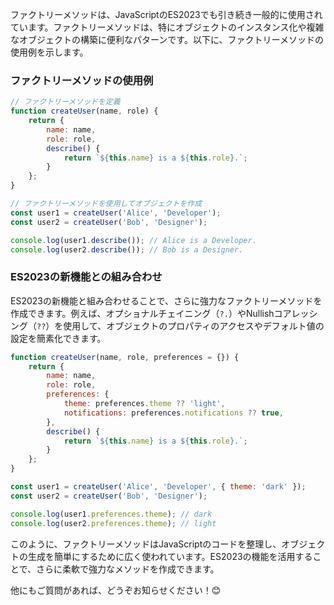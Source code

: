 ファクトリーメソッドは、JavaScriptのES2023でも引き続き一般的に使用されています。ファクトリーメソッドは、特にオブジェクトのインスタンス化や複雑なオブジェクトの構築に便利なパターンです。以下に、ファクトリーメソッドの使用例を示します。

### ファクトリーメソッドの使用例

```javascript
// ファクトリーメソッドを定義
function createUser(name, role) {
    return {
        name: name,
        role: role,
        describe() {
            return `${this.name} is a ${this.role}.`;
        }
    };
}

// ファクトリーメソッドを使用してオブジェクトを作成
const user1 = createUser('Alice', 'Developer');
const user2 = createUser('Bob', 'Designer');

console.log(user1.describe()); // Alice is a Developer.
console.log(user2.describe()); // Bob is a Designer.
```

### ES2023の新機能との組み合わせ

ES2023の新機能と組み合わせることで、さらに強力なファクトリーメソッドを作成できます。例えば、オプショナルチェイニング（`?.`）やNullishコアレッシング（`??`）を使用して、オブジェクトのプロパティのアクセスやデフォルト値の設定を簡素化できます。

```javascript
function createUser(name, role, preferences = {}) {
    return {
        name: name,
        role: role,
        preferences: {
            theme: preferences.theme ?? 'light',
            notifications: preferences.notifications ?? true,
        },
        describe() {
            return `${this.name} is a ${this.role}.`;
        }
    };
}

const user1 = createUser('Alice', 'Developer', { theme: 'dark' });
const user2 = createUser('Bob', 'Designer');

console.log(user1.preferences.theme); // dark
console.log(user2.preferences.theme); // light
```

このように、ファクトリーメソッドはJavaScriptのコードを整理し、オブジェクトの生成を簡単にするために広く使われています。ES2023の機能を活用することで、さらに柔軟で強力なメソッドを作成できます。

他にもご質問があれば、どうぞお知らせください！😊